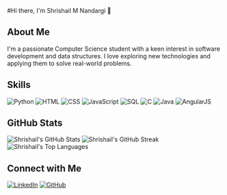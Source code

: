 #Hi there, I'm Shrishail M Nandargi 👋

## About Me
I'm a passionate Computer Science student with a keen interest in software development and data structures. I love exploring new technologies and applying them to solve real-world problems.

## Skills
![Python](https://img.icons8.com/color/48/000000/python.png)
![HTML](https://img.icons8.com/color/48/000000/html-5.png)
![CSS](https://img.icons8.com/color/48/000000/css3.png)
![JavaScript](https://img.icons8.com/color/48/000000/javascript.png)
![SQL](https://img.icons8.com/color/48/000000/sql.png)
![C](https://img.icons8.com/color/48/000000/c-programming.png)
![Java](https://img.icons8.com/color/48/000000/java-coffee-cup-logo.png)
![AngularJS](https://img.icons8.com/color/48/000000/angularjs.png)

<section class="stats">
        <h2>GitHub Stats</h2>
        <img src="https://github-readme-stats.vercel.app/api?username=ShrishailMN&show_icons=true&theme=radical" alt="Shrishail's GitHub Stats">
        <img src="https://github-readme-streak-stats.herokuapp.com/?user=ShrishailMN&theme=radical" alt="Shrishail's GitHub Streak">
        <img src="https://github-readme-stats.vercel.app/api/top-langs/?username=ShrishailMN&layout=compact&theme=radical" alt="Shrishail's Top Languages">
    </section>

## Connect with Me
[![LinkedIn](https://img.shields.io/badge/-LinkedIn-blue?style=flat-square&logo=LinkedIn&logoColor=white)](https://www.linkedin.com/in/shrishail-m-n-4b3997270/)
[![GitHub](https://img.shields.io/badge/-GitHub-black?style=flat-square&logo=GitHub&logoColor=white)](https://github.com/ShrishailMN)
